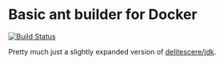 Basic ant builder for Docker
============================

[![Build Status](https://travis-ci.org/notriddle/docker-ant.svg?branch=master)](https://travis-ci.org/notriddle/docker-ant)

Pretty much just a slightly expanded version of
[delitescere/jdk](https://hub.docker.com/r/delitescere/jdk/).


